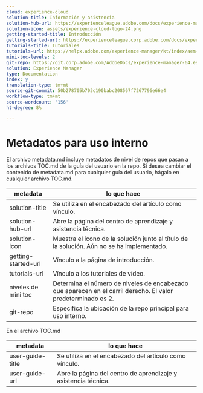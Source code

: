 ```yaml
---
cloud: experience-cloud
solution-title: Información y asistencia
solution-hub-url: https://experienceleague.adobe.com/docs/experience-manager-64.html
solution-icon: assets/experience-cloud-logo-24.png
getting-started-title: Introducción
getting-started-url: https://experienceleague.corp.adobe.com/docs/experience-manager-tutorials.html
tutorials-title: Tutoriales
tutorials-url: https://helpx.adobe.com/experience-manager/kt/index/aem-6-4-videos.html
mini-toc-levels: 2
git-repo: https://git.corp.adobe.com/AdobeDocs/experience-manager-64.es-ES
solution: Experience Manager
type: Documentation
index: y
translation-type: tm+mt
source-git-commit: 50b278705b703c190babc208567f7267796e66e4
workflow-type: tm+mt
source-wordcount: '156'
ht-degree: 8%

---
```



# Metadatos para uso interno

El archivo metadata.md incluye metadatos de nivel de repos que pasan a los archivos TOC.md de la guía del usuario en la repo. Si desea cambiar el contenido de metadata.md para cualquier guía del usuario, hágalo en cualquier archivo TOC.md.

| metadata | lo que hace |
|--- |--- |
| solution-title | Se utiliza en el encabezado del artículo como vínculo. |
| solution-hub-url | Abre la página del centro de aprendizaje y asistencia técnica. |
| solution-icon | Muestra el icono de la solución junto al título de la solución. Aún no se ha implementado. |
| getting-started-url | Vínculo a la página de introducción. |
| tutorials-url | Vínculo a los tutoriales de vídeo. |
| niveles de mini toc | Determina el número de niveles de encabezado que aparecen en el carril derecho. El valor predeterminado es 2. |
| git-repo | Especifica la ubicación de la repo principal para uso interno. |

En el archivo TOC.md

| metadata | lo que hace |
|--- |--- |
| user-guide-title | Se utiliza en el encabezado del artículo como vínculo. |
| user-guide-url | Abre la página del centro de aprendizaje y asistencia técnica. |
